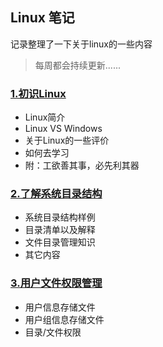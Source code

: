 ## Linux 笔记


记录整理了一下关于linux的一些内容

> 每周都会持续更新......



### [1.初识Linux](https://github.com/ZHONG-heart/Linux-shell/issues/1)
* Linux简介
* Linux VS Windows
* 关于Linux的一些评价
* 如何去学习
* 附：工欲善其事，必先利其器

### [2.了解系统目录结构](https://github.com/ZHONG-heart/Linux-shell/tree/master/Linux/2)
* 系统目录结构样例
* 目录清单以及解释
* 文件目录管理知识
* 其它内容

### [3.用户文件权限管理](https://github.com/ZHONG-heart/Linux-shell/tree/master/Linux/3)
* 用户信息存储文件
* 用户组信息存储文件
* 目录/文件权限